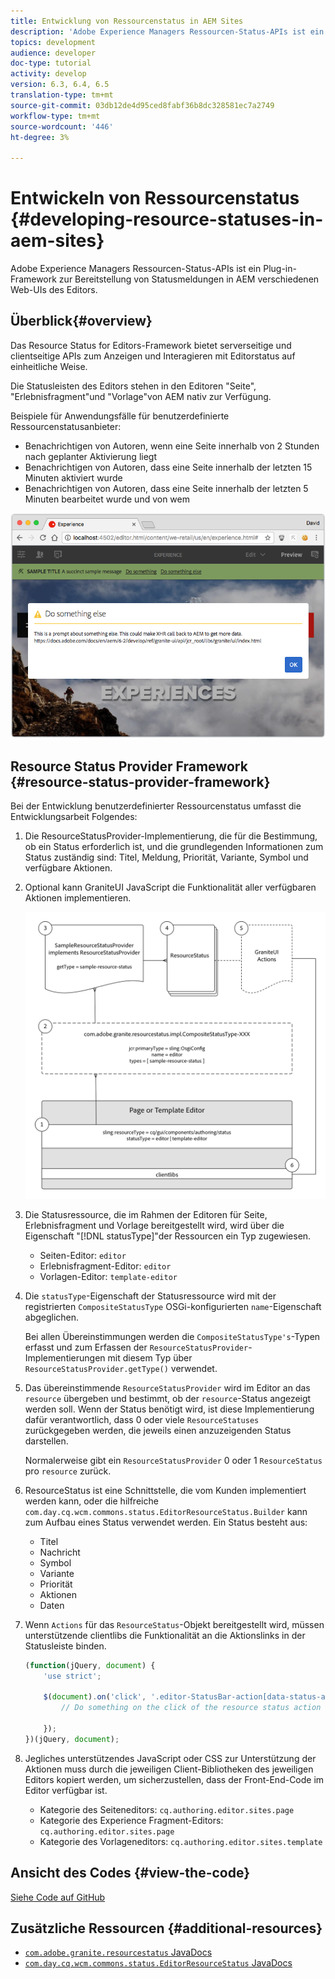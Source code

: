 ```yaml
---
title: Entwicklung von Ressourcenstatus in AEM Sites
description: 'Adobe Experience Managers Ressourcen-Status-APIs ist ein Plug-in-Framework zur Bereitstellung von Statusmeldungen in AEM verschiedenen Web-UIs des Editors. '
topics: development
audience: developer
doc-type: tutorial
activity: develop
version: 6.3, 6.4, 6.5
translation-type: tm+mt
source-git-commit: 03db12de4d95ced8fabf36b8dc328581ec7a2749
workflow-type: tm+mt
source-wordcount: '446'
ht-degree: 3%

---
```



# Entwickeln von Ressourcenstatus {#developing-resource-statuses-in-aem-sites}

Adobe Experience Managers Ressourcen-Status-APIs ist ein Plug-in-Framework zur Bereitstellung von Statusmeldungen in AEM verschiedenen Web-UIs des Editors.

## Überblick{#overview}

Das Resource Status for Editors-Framework bietet serverseitige und clientseitige APIs zum Anzeigen und Interagieren mit Editorstatus auf einheitliche Weise.

Die Statusleisten des Editors stehen in den Editoren &quot;Seite&quot;, &quot;Erlebnisfragment&quot;und &quot;Vorlage&quot;von AEM nativ zur Verfügung.

Beispiele für Anwendungsfälle für benutzerdefinierte Ressourcenstatusanbieter:

* Benachrichtigen von Autoren, wenn eine Seite innerhalb von 2 Stunden nach geplanter Aktivierung liegt
* Benachrichtigen von Autoren, dass eine Seite innerhalb der letzten 15 Minuten aktiviert wurde
* Benachrichtigen von Autoren, dass eine Seite innerhalb der letzten 5 Minuten bearbeitet wurde und von wem

![Übersicht über den Status der AEM](assets/sample-editor-resource-status-screenshot.png)

## Resource Status Provider Framework {#resource-status-provider-framework}

Bei der Entwicklung benutzerdefinierter Ressourcenstatus umfasst die Entwicklungsarbeit Folgendes:

1. Die ResourceStatusProvider-Implementierung, die für die Bestimmung, ob ein Status erforderlich ist, und die grundlegenden Informationen zum Status zuständig sind: Titel, Meldung, Priorität, Variante, Symbol und verfügbare Aktionen.
2. Optional kann GraniteUI JavaScript die Funktionalität aller verfügbaren Aktionen implementieren.

   ![Ressourcenstatusarchitektur](assets/sample-editor-resource-status-application-architecture.png)

3. Die Statusressource, die im Rahmen der Editoren für Seite, Erlebnisfragment und Vorlage bereitgestellt wird, wird über die Eigenschaft &quot;[!DNL statusType]&quot;der Ressourcen ein Typ zugewiesen.

   * Seiten-Editor: `editor`
   * Erlebnisfragment-Editor: `editor`
   * Vorlagen-Editor: `template-editor`

4. Die `statusType`-Eigenschaft der Statusressource wird mit der registrierten `CompositeStatusType` OSGi-konfigurierten `name`-Eigenschaft abgeglichen.

   Bei allen Übereinstimmungen werden die `CompositeStatusType's`-Typen erfasst und zum Erfassen der `ResourceStatusProvider`-Implementierungen mit diesem Typ über `ResourceStatusProvider.getType()` verwendet.

5. Das übereinstimmende `ResourceStatusProvider` wird im Editor an das `resource` übergeben und bestimmt, ob der `resource`-Status angezeigt werden soll. Wenn der Status benötigt wird, ist diese Implementierung dafür verantwortlich, dass 0 oder viele `ResourceStatuses` zurückgegeben werden, die jeweils einen anzuzeigenden Status darstellen.

   Normalerweise gibt ein `ResourceStatusProvider` 0 oder 1 `ResourceStatus` pro `resource` zurück.

6. ResourceStatus ist eine Schnittstelle, die vom Kunden implementiert werden kann, oder die hilfreiche `com.day.cq.wcm.commons.status.EditorResourceStatus.Builder` kann zum Aufbau eines Status verwendet werden. Ein Status besteht aus:

   * Titel
   * Nachricht
   * Symbol
   * Variante
   * Priorität
   * Aktionen   
   * Daten

7. Wenn `Actions` für das `ResourceStatus`-Objekt bereitgestellt wird, müssen unterstützende clientlibs die Funktionalität an die Aktionslinks in der Statusleiste binden.

   ```js
   (function(jQuery, document) {
       'use strict';
   
       $(document).on('click', '.editor-StatusBar-action[data-status-action-id="do-something"]', function () {
           // Do something on the click of the resource status action
   
       });
   })(jQuery, document);
   ```

8. Jegliches unterstützendes JavaScript oder CSS zur Unterstützung der Aktionen muss durch die jeweiligen Client-Bibliotheken des jeweiligen Editors kopiert werden, um sicherzustellen, dass der Front-End-Code im Editor verfügbar ist.

   * Kategorie des Seiteneditors: `cq.authoring.editor.sites.page`
   * Kategorie des Experience Fragment-Editors: `cq.authoring.editor.sites.page`
   * Kategorie des Vorlageneditors: `cq.authoring.editor.sites.template`

## Ansicht des Codes {#view-the-code}

[Siehe Code auf GitHub](https://github.com/Adobe-Consulting-Services/acs-aem-samples/tree/master/bundle/src/main/java/com/adobe/acs/samples/resourcestatus/impl/SampleEditorResourceStatusProvider.java)

## Zusätzliche Ressourcen {#additional-resources}

* [`com.adobe.granite.resourcestatus` JavaDocs](https://helpx.adobe.com/experience-manager/6-5/sites/developing/using/reference-materials/javadoc/com/adobe/granite/resourcestatus/package-summary.html)
* [`com.day.cq.wcm.commons.status.EditorResourceStatus` JavaDocs](https://helpx.adobe.com/experience-manager/6-5/sites/developing/using/reference-materials/javadoc/com/day/cq/wcm/commons/status/EditorResourceStatus.html)
